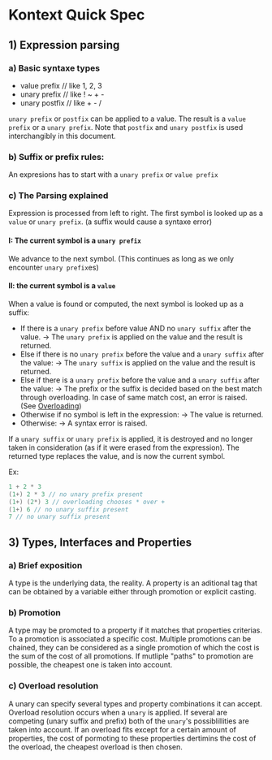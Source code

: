 # Kontext Quick Spec

## 1) Expression parsing

### a) Basic syntaxe types

- value prefix // like 1, 2, 3
- unary prefix // like ! ~ + -
- unary postfix // like + - /

`unary prefix` or `postfix` can be applied to a value.
The result is a `value prefix` or a `unary prefix`.
Note that `postfix` and `unary postfix` is used interchangibly in this document.

### b) Suffix or prefix rules:

An expresions has to start with a `unary prefix` or `value prefix`

### c) The Parsing explained

Expression is processed from left to right.
The first symbol is looked up as a `value` or `unary prefix`.
(a suffix would cause a syntaxe error)

#### I: The current symbol is a `unary prefix`

We advance to the next symbol.
(This continues as long as we only encounter `unary prefix`es)

#### II: the current symbol is a `value`

When a value is found or computed, the next symbol is looked up as a suffix:
- If there is a `unary prefix` before  value AND no `unary suffix`  after the value.
  -> The `unary prefix` is applied on the value and the result is returned.
- Else if there is no `unary prefix` before the value and a `unary suffix` after the value:
  -> The `unary suffix` is applied on the value and the result is returned.
- Else if there is a `unary prefix` before the value and a `unary suffix` after the value:
  -> The prefix or the suffix is decided based on the best match through overloading. In case of same match cost, an error is raised. (See [Overloading](#c-overload-resolution))
- Otherwise if no symbol is left in the expression:
 -> The value is returned.
- Otherwise:
 -> A syntax error is raised.

If a `unary suffix` or `unary prefix` is applied, it is destroyed and no longer taken in consideration (as if it were erased from the expression).
The returned type replaces the value, and is now the current symbol.

Ex:
```c
1 + 2 * 3
(1+) 2 * 3 // no unary prefix present
(1+) (2*) 3 // overloading chooses * over +
(1+) 6 // no unary suffix present
7 // no unary suffix present
```

## 3) Types, Interfaces and Properties

### a) Brief exposition

A type is the underlying data, the reality.
A property is an aditional tag that can be obtained by a variable either through promotion or explicit casting.

### b) Promotion

A type may be promoted to a property if it matches that properties criterias.
To a promotion is associated a specific cost. Multiple promotions can be chained, they can be considered as a single promotion of which the cost is the sum of the cost of all promotions. If mutliple "paths" to promotion are possible, the cheapest one is taken into account.

### c) Overload resolution

A unary can specify several types and property combinations it can accept.
Overload resolution occurs when a `unary` is applied. If several are competing (unary suffix and prefix) both of the `unary`'s possiblillities are taken into account.
If an overload fits except for a certain amount of properties, the cost of pormoting to these properties dertimins the cost of the overload, the cheapest overload is then chosen.
